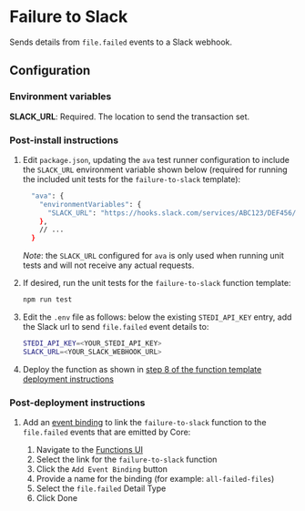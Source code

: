 # Failure to Slack

Sends details from `file.failed` events to a Slack webhook.

## Configuration

### Environment variables

**SLACK_URL**: Required. The location to send the transaction set.

### Post-install instructions

1. Edit `package.json`, updating the `ava` test runner configuration to include the `SLACK_URL` environment variable shown below (required for running the included unit tests for the `failure-to-slack` template):

    ```bash
      "ava": {
        "environmentVariables": {
          "SLACK_URL": "https://hooks.slack.com/services/ABC123/DEF456/GHI789"
        },
        // ...
      }
    ```

   _Note_: the `SLACK_URL` configured for `ava` is only used when running unit tests and will not receive any actual requests.

2. If desired, run the unit tests for the `failure-to-slack` function template:

    ```bash
    npm run test
    ```

3. Edit the `.env` file as follows: below the existing `STEDI_API_KEY` entry, add the Slack url to send `file.failed` event details to:

    ```bash
    STEDI_API_KEY=<YOUR_STEDI_API_KEY>
    SLACK_URL=<YOUR_SLACK_WEBHOOK_URL>
    ```

4. Deploy the function as shown in [step 8 of the function template deployment instructions](/README.md#deploying-function-templates)

### Post-deployment instructions

1. Add an [event binding](https://www.stedi.com/docs/core/consume-events-with-functions#subscribe-to-events) to link the `failure-to-slack` function to the `file.failed` events that are emitted by Core:

    1. Navigate to the [Functions UI](https://www.stedi.com/app/functions)
    2. Select the link for the `failure-to-slack` function
    3. Click the `Add Event Binding` button
    4. Provide a name for the binding (for example: `all-failed-files`)
    5. Select the `file.failed` Detail Type
    6. Click Done
